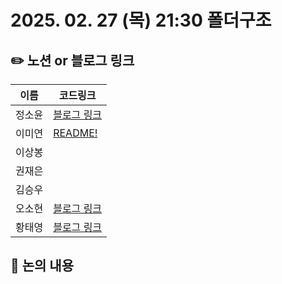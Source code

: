 # 2025. 02. 27 (목) 21:30 폴더구조

## ✏️ 노션 or 블로그 링크

| 이름   | 코드링크                                                                                                                                                                  |
| ------ | ------------------------------------------------------------------------------------------------------------------------------------------------------------------------- |
| 정소윤 | [블로그 링크](https://soyoondaily.com/entry/%EC%A2%8B%EC%9D%80-%ED%94%84%EB%A1%A0%ED%8A%B8%EC%97%94%EB%93%9C-%ED%8F%B4%EB%8D%94-%EA%B5%AC%EC%A1%B0%EB%9E%80-%F0%9F%A4%94) |
| 이미연 | [README!](https://github.com/iammiori/you-dont-know-fe-yet/tree/main/packages/folder-structure)                                                                                                                                                                      |
| 이상봉 | []()                                                                                                                                                                      |
| 권재은 | []()                                                                                                                                                                      |
| 김승우 | []()                                                                                                                                                                      |
| 오소현 | [블로그 링크](https://www.ogarden-dev.com/blog/fe/folder-directory)  |
| 황태영 | [블로그 링크](https://velog.io/@hty0525/%ED%8F%B4%EB%8D%94-%EA%B5%AC%EC%A1%B0)                                                                                            |

## 📢 논의 내용

